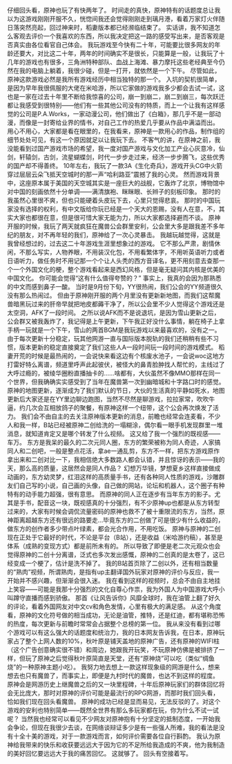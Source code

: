 仔细回头看，原神也玩了有快两年了。
时间走的真快，原神特有的话题度总让我以为这游戏刚刚开服不久，恍惚间我还会觉得刚刚走到璃月港，看着万家灯火伴随日落突然亮起，回过神来时，稻妻版本都已经濒临结束了。
实话讲，我不知道怎么客观去评价一个我喜欢的东西，所以我决定把这一路的感受写出来，是否客观是否真实由各位看官自己体会。
我玩游戏至今快有二十年，可能要比很多网友的年龄还要大，对比这二十年，两年的时间确实不是很长，只能算是一般，让我玩了十几年的游戏也有很多，三角洲特种部队、血战上海滩、暴力摩托这些老经典至今仍然在我的电脑上躺着，我很少碰，但是一打开，就依然是一个下午。
尽管如此，原神这款游戏必然是我所有游戏经历中相当独特的那一个。
入坑的契机很简单，是因为早年我很佩服的大佬在米哈游，所以它家做的游戏我多少都会去试一试，这也是一家在过去十年里不断给我惊喜的公司，崩一到崩二，崩二到崩三，每次跃迁都让我感受到很特别——他们有一些其他公司没有的特质，而上一个让我有这样感觉的公司是P.A.Works，一家动漫公司，他们做出了《白箱》，那几乎不是一部动漫，而像是一封寄给业界的情书，对自己工作的热爱几乎要从作品中满溢而出。
用心不用心，大家都是看在眼里的，在我看来，原神是一款用心的作品，制作组的细节处处可见，有这一个原因就足以让我玩下去。
不客气的讲，在原神之前，我没能看到过国产游戏市场的希望，我一度对国产游戏与文化加工产业心灰意冷，仙剑，轩辕剑，古剑，流星蝴蝶剑，时代一步步走过来，经济一步步腾飞，这些优秀的国产却不得善终。
10年左右，我玩了一款3A《生化奇兵》，游戏开头CG中火箭穿过层层云朵飞抵天空城时的那一声“哈利路亚”震撼了我的心灵。
然而游戏背景中，这座原本属于美国的天空城其实是一座巨大的战舰，它轰炸了北京，博物馆中对中国的刻画依然十分单调——满清旗袍、眯眯眼、长辫子的刻板印象。
那时的我虽然心里很不爽，但也只能硬着头皮玩下去，心里只觉得悲哀。
那时的中国玩家没有选择的权利，有中文版给你玩已经是一个天大的恩赐，没有人在意，不，其实大家也都很在意，但是很可惜大家无能为力，所以大家都选择避而不谈。
原神开服的时候，我玩了两天就疯狂在魔兽公会群里安利，公会里大多是跟我差不多年纪的朋友，对不再年轻的我们，原神给了一次心灵暴击。
我越玩越觉得，这就是我曾经想过的，过去这二十年游戏生涯里想象过的游戏。
它不那么严肃，剧情休闲，不那么写实，人物养眼，不用装汉化包，不用看繁体字，不用听英语听力或者日语听力，做任务时不用记那一个个让人头秃的西方音译名，更不用刻意去查那一个一个外国文化的梗，整个游戏看起来是西幻风格，但是毫无疑问其内核是优美的中国文化。
你可能会觉得“这有什么值得夸赞的？”
事实上，我真的会因为那熟悉的中文而感到鼻子一酸。
当时是9月份下旬，YY很热闹，我们公会的YY频道很久没有那么热闹过。
但由于原神刚开服的两个月里没有更新新地图，而我们这帮魔兽暗黑玩过来的肝帝早就把地皮都薅干净了，所以公会里不少人觉得这个游戏还是太空洞，AFK了一段时间。
之所以说AFK而不是说退坑，是因为雪山更新之后，公会群又被我轰炸了，我记得是上午更新，下午我正好没什么事情，躺在椅子上拿手柄一玩就是一个下午，雪山的两首BGM是我玩游戏以来最喜欢的，没有之一。
由于每次更新十分稳定，玩其他网游一直与国际版本脱轨的我们还稍稍有些不习惯，版本更新的稳定直接奠定了我们这些人A一段时间玩一段时间的游戏模式。
稻妻开荒的时候是最热闹的，一会说快来看这边有个核废水池子，一会说woc这地方打雷好特么离谱，频道里呼声此起彼伏，被怪大的鼻青脸肿找人帮忙的，主线过了大呼过瘾的，被绫华圈粉直播抽卡的……啥都有，大伙虽然不像MMO那样在同一个世界，但我确确实实感受到了当年在魔兽第一次到幽暗城和十字路口时的感觉。
原神的地图更新，逐渐成为了我们默认的节日，大伙的生活真的平静如死水，地图更新后大家还是在YY里边聊边跑图，当然不尽然是聊游戏，拉拉家常，吹吹牛逼，约几次会互相放鸽子的聚餐，有原神这样一个纽带，这个公会再次焕发了活力。
我们会不由自主的去关注原神版本更新的消息，前瞻也经常会连麦看，不少人和我一样，B站已经被原神二创给洗的一塌糊涂，偶尔看一眼手机发现群里一堆消息，就知道肯定又是哪个转发了什么视频。
这又给了我一个强烈的既视感——车万。
东方是我呆的最久的二次元同人圈，东方的繁荣被称为同人奇迹，人家搞同人和二创吧，一般是整点花活，拿ae一通乱剪，东方不一样，把东方游戏原作拿出来和二创对比一下，我相信绝大多数路人都会认错，并且惊讶的表示——我的天，那么高的质量，这居然会是同人作品？
幻想万华镜，梦想夏乡这样直接做成动画的，东方幼灵梦，红泪这样的高质量手书，还有各种同人性质的游戏，沙雕群友们自己写的小说，自己画的头像，自己做的网站，论坛和机器人，这个圈子有种特有的动手能力超强，很有意思。
而原神的同人正在逐步有当年东方的影子。尤其是手书，配音这一块，既视感真的十分强烈，有不少原神up也都是从东方转型过来的，大家有时候会调侃流量密码的原神也救不了被十重限流的东方，当然，原神距离超越东方还有很远的路要走…毕竟东方的二创做了可是很少有什么收益的，做东方的创作者多少带点叶绿素，都会光合作用，不用吃饭。
原神与原神的二创现在正处于它最好的时代，不论是平台（B站），还是收益（米哈游约稿），甚至是体系（成熟的变现方式）都是前所未有的。
所以导致了即便是老二次元观众也会觉得原神的二创十分离谱，泛式也多次发出感慨，原神的二创真的是太卷了，这已经变成一个梗了，估计是洗不掉了。
我的B站首页除了二创以外，还有相当数量的“熟肉”视频，所谓熟肉，是指有up主翻译国外玩家对原神的评价与反应，我一开始并不感兴趣，但渐渐会很入迷。
我在看到这样的视频时，总会不由自主地挂上笑容——可能是我那十分强烈的文化自尊心作祟，我为外国人为中国游戏大呼小叫蹲守直播而感到骄傲。
那首《让风告诉你》风靡全球时，我在油管上翻了好久的评论，看着外国网友对中文cv和角色发情，心里有极大的满足感。
从这个角度看，原神的文化符号做的相当成功，无论是油管，推特，还是红迪，都有堪称恐怖的热度，每次更新与前瞻时常常会占据整个总榜的第一位。
我从来没有看到过哪个游戏可以有这么强大的话题度和统治力，我的日本网友告诉我，在日本，原神玩家占了整个上网人数的10%，秋叶原是铺天盖地的原神广告，还有原神的WIFI柱（这个广告创意确实很不错）和周边，她跟我开玩笑，不玩原神仿佛是被排挤了一样，但玩了原神之后觉得秋叶原简直是天堂，还有“原神烧”可以吃（类似“绸鱼烧”的一种原神主题小吃）。
我努力地去想上一款这样现象级的网游是什么，想来想去也只有魔兽了，而事实上，即便是九村时代的魔兽，也达不到这样的程度。
原神会是网游历史上继魔兽之后的又一块里程碑，十年后原神玩家们的群体回忆将会无比庞大，那时对原神的评价可能是最流行的RPG网游，而那时我们回头看，恰如我们现在回头看魔兽。
原神的成功已经是显而易见，无法反驳的了。对这个游戏的安利也特别简单——既然全世界有那么多玩家都在玩，你为什么不试一试呢？
当然我也经常可以看见不少网友对原神抱有十分坚定的抵制态度，一开始我会争论，但现在我很少去谈，在网络谈辩证多少是有一些强人所难，我的看法是没有十全十美的游戏，对于一款游戏而言，如何评价需要各位自行斟酌。
我认为原神给我带来的快乐和收获要远远大于因为它的不足所给我造成的不爽，他为我制造的美好回忆要远远大于我的痛苦回忆。
这就够了。
回头有空接着写。
